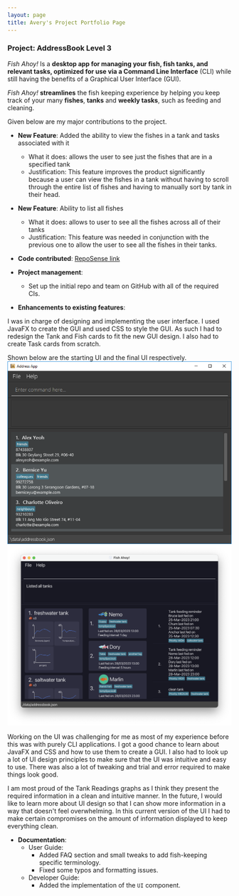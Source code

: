 ```yaml
---
layout: page
title: Avery's Project Portfolio Page
---
```


### Project: AddressBook Level 3

*Fish Ahoy!* Is a **desktop app for managing your fish, fish tanks, and relevant tasks, optimized for use via a Command
Line Interface** (CLI) while still having the benefits of a Graphical User Interface (GUI). <br>

*Fish Ahoy!* **streamlines** the fish keeping experience by helping you keep track of your many **fishes**, **tanks** and
**weekly tasks**, such as feeding and cleaning.

Given below are my major contributions to the project.

* **New Feature**: Added the ability to view the fishes in a tank and tasks associated with it
  * What it does: allows the user to see just the fishes that are in a specified tank
  * Justification: This feature improves the product significantly because a user can view the fishes in a tank without having to scroll through the entire list of fishes and having to manually sort by tank in their head.


* **New Feature**: Ability to list all fishes
  * What it does: allows to user to see all the fishes across all of their tanks
  * Justification: This feature was needed in conjunction with the previous one to allow the user to see all the fishes in their tanks.


* **Code contributed**: [RepoSense link](https://nus-cs2103-ay2223s2.github.io/tp-dashboard/?search=diamondroxxx&sort=groupTitle%20dsc&sortWithin=title&since=2023-02-17&timeframe=commit&mergegroup=&groupSelect=groupByRepos&breakdown=false)


* **Project management**:
  * Set up the initial repo and team on GitHub with all of the required CIs.


* **Enhancements to existing features**:

I was in charge of designing and implementing the user interface. I used JavaFX to create the GUI and used CSS to style the GUI. 
As such I had to redesign the Tank and Fish cards to fit the new GUI design. I also had to create Task cards from scratch. 

Shown below are the starting UI and the final UI respectively.
![Old UI](../images/diamondroxxxPPPoldUi.png)
![New UI](../images/Ui.png)

Working on the UI was challenging for me as most of my experience before this was with purely CLI applications.
I got a good chance to learn about JavaFX and CSS and how to use them to create a GUI. I also had to look up a lot of
UI design principles to make sure that the UI was intuitive and easy to use. There was also a lot of tweaking and trial and error required to make things look good.

I am most proud of the Tank Readings graphs as I think they present the required information in a clean and intuitive manner.
In the future, I would like to learn more about UI design so that I can show more information in a way that doesn't feel overwhelming.
In this current version of the UI I had to make certain compromises on the amount of information displayed to keep everything clean.


* **Documentation**:
  * User Guide:
    * Added FAQ section and small tweaks to add fish-keeping specific terminology.
    * Fixed some typos and formatting issues.
  * Developer Guide:
    * Added the implementation of the `UI` component.
    
